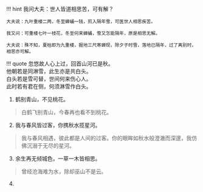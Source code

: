 !!! hint
	我问大夫：世人皆道相思苦，可有解？  

	大夫说：九叶重楼二两，冬至蝉蛹一钱，煎入隔年雪，可医世人相思疾苦。

	我又问：可重楼七叶一枝花，冬至何来蝉蛹，雪又怎能隔年，原是相思无解。

	大夫说：殊不知，夏枯即为九重楼，掘地三尺寒蝉现，除夕子时雪，落地已隔年，过了离别时，相思亦可解。


!!! quote
	忽悠故人心上过，回首山河已是秋。  
	他朝若是同淋雪，此生亦是共白头。  
	白头若是雪可替，世间何来伤心人。  
	此时若有君在侧，何须淋雪作白头。  

1. 鹤别青山，不见桃花。
> 白鹤飞别青山，今春再也看不到桃花。
2. 我与春风皆过客，你携秋水揽星河。
> 我与春风相遇，彼此都是人间的过客。你的眼眸如秋水般澄澈而深邃，我仿佛沉溺于无尽的星河。
3. 余生再无倾城色，一草一木皆相思。
> 曾经沧海难为水，除却巫山不是云。
4. 